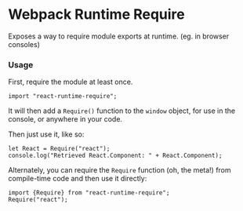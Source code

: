 # Webpack Runtime Require

Exposes a way to require module exports at runtime. (eg. in browser consoles)

### Usage

First, require the module at least once.
```
import "react-runtime-require";
```

It will then add a `Require()` function to the `window` object, for use in the console, or anywhere in your code.

Then just use it, like so:
```
let React = Require("react");
console.log("Retrieved React.Component: " + React.Component);
```

Alternately, you can require the `Require` function (oh, the meta!) from compile-time code and then use it directly:
```
import {Require} from "react-runtime-require";
Require("react");
```